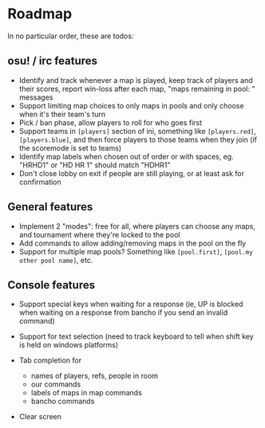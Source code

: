 # Roadmap

In no particular order, these are todos:

## osu! / irc features

- Identify and track whenever a map is played, keep track of players and their scores, report win-loss after each map, "maps remaining in pool: " messages
- Support limiting map choices to only maps in pools and only choose when it's their team's turn
- Pick / ban phase, allow players to roll for who goes first
- Support teams in `[players]` section of ini, something like `[players.red]`, `[players.blue]`, and then force players to those teams when they join (if the scoremode is set to teams)
- Identify map labels when chosen out of order or with spaces, eg. "HRHD1" or "HD HR 1" should match "HDHR1"
- Don't close lobby on exit if people are still playing, or at least ask for confirmation

## General features

- Implement 2 "modes": free for all, where players can choose any maps, and tournament where they're locked to the pool
- Add commands to allow adding/removing maps in the pool on the fly
- Support for multiple map pools? Something like `[pool.first]`, `[pool.my other pool name]`, etc.

## Console features

- Support special keys when waiting for a response (ie, UP is blocked when waiting on a response from bancho if you send an invalid command)
- Support for text selection (need to track keyboard to tell when shift key is held on windows platforms)
- Tab completion for
  - names of players, refs, people in room
  - our commands
  - labels of maps in map commands
  - bancho commands

- Clear screen
